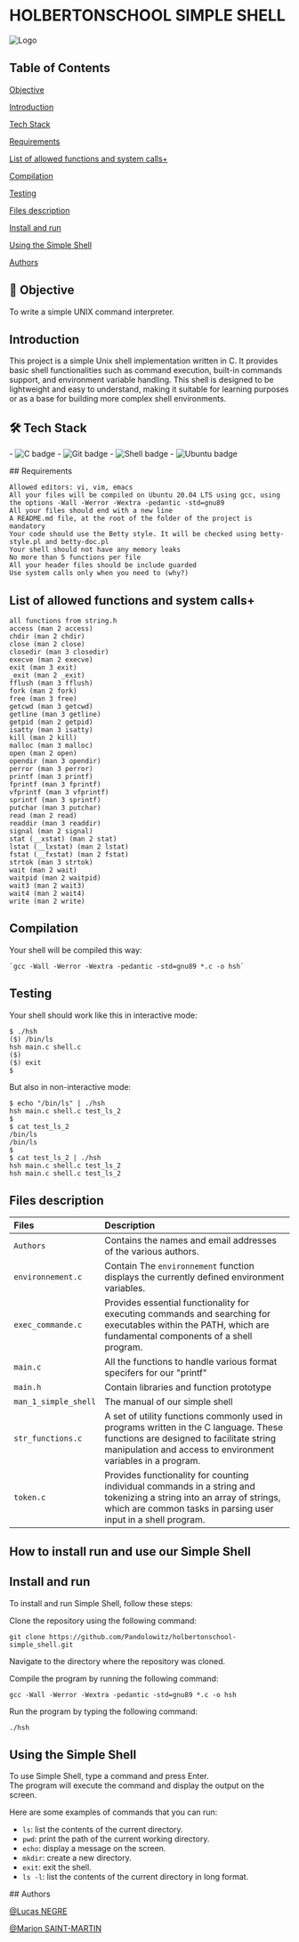 # HOLBERTONSCHOOL SIMPLE SHELL
![Logo](https://www.kindpng.com/picc/m/454-4544393_shell-script-logo-hd-png-download.png)

## Table of Contents

   <a href="#objective">Objective</a>

   <a href="#introduction">Introduction</a>

   <a href = "#tech">Tech Stack</a>

   <a href = "#requirements">Requirements</a>

   <a href = "#list">List of allowed functions and system calls+</a>

   <a href = "#compilation">Compilation</a>

   <a href = "#testing">Testing</a>

   <a href = "#files">Files description</a>

   <a href = "#install">Install and run</a>

   <a href = "#using">Using the Simple Shell</a>

   <a href = "#authors">Authors</a>

## 📝 <span id="objective">Objective</span>
To write a simple UNIX command interpreter.
## <span id="introduction">Introduction</span>
This project is a simple Unix shell implementation written in C. It provides basic shell functionalities
such as command execution, built-in commands support, and environment variable handling.
This shell is designed to be lightweight and easy to understand, making it suitable for
learning purposes or as a base for building more complex shell environments.

## 🛠️ <span id="tech">Tech Stack</span>
<p> 
- <img src="https://img.shields.io/badge/C-a8b9cc?logo=c&logoColor=black&style=for-the-badge" alt="C badge">
- <img src="https://img.shields.io/badge/Git-f05032?logo=git&logoColor=white&style=for-the-badge" alt="Git badge">
- <img src="https://img.shields.io/badge/SHELL-000000?logo=powershell&logoColor=white&style=for-the-badge" alt="Shell badge">
- <img src="https://img.shields.io/badge/UBUNTU-e95420?logo=ubuntu&logoColor=white&style=for-the-badge" alt="Ubuntu badge">
</p>
## <span id="requirements">Requirements</span>
    
    Allowed editors: vi, vim, emacs
    All your files will be compiled on Ubuntu 20.04 LTS using gcc, using the options -Wall -Werror -Wextra -pedantic -std=gnu89
    All your files should end with a new line
    A README.md file, at the root of the folder of the project is mandatory
    Your code should use the Betty style. It will be checked using betty-style.pl and betty-doc.pl
    Your shell should not have any memory leaks
    No more than 5 functions per file
    All your header files should be include guarded
    Use system calls only when you need to (why?)
    
## <span id="list">List of allowed functions and system calls+</span>

    all functions from string.h
    access (man 2 access)
    chdir (man 2 chdir)
    close (man 2 close)
    closedir (man 3 closedir)
    execve (man 2 execve)
    exit (man 3 exit)
    _exit (man 2 _exit)
    fflush (man 3 fflush)
    fork (man 2 fork)
    free (man 3 free)
    getcwd (man 3 getcwd)
    getline (man 3 getline)
    getpid (man 2 getpid)
    isatty (man 3 isatty)
    kill (man 2 kill)
    malloc (man 3 malloc)
    open (man 2 open)
    opendir (man 3 opendir)
    perror (man 3 perror)
    printf (man 3 printf)
    fprintf (man 3 fprintf)
    vfprintf (man 3 vfprintf)
    sprintf (man 3 sprintf)
    putchar (man 3 putchar)
    read (man 2 read)
    readdir (man 3 readdir)
    signal (man 2 signal)
    stat (__xstat) (man 2 stat)
    lstat (__lxstat) (man 2 lstat)
    fstat (__fxstat) (man 2 fstat)
    strtok (man 3 strtok)
    wait (man 2 wait)
    waitpid (man 2 waitpid)
    wait3 (man 2 wait3)
    wait4 (man 2 wait4)
    write (man 2 write)

## <span id="compilation">Compilation</span>

Your shell will be compiled this way:

    `gcc -Wall -Werror -Wextra -pedantic -std=gnu89 *.c -o hsh`

## <span id="testing">Testing</span>

Your shell should work like this in interactive mode:

```
$ ./hsh
($) /bin/ls
hsh main.c shell.c
($)
($) exit
$
```

But also in non-interactive mode:

```
$ echo "/bin/ls" | ./hsh
hsh main.c shell.c test_ls_2
$
$ cat test_ls_2
/bin/ls
/bin/ls
$
$ cat test_ls_2 | ./hsh
hsh main.c shell.c test_ls_2
hsh main.c shell.c test_ls_2
```
## <span id="files">Files description</span>
| Files     | Description                       |
| :------- | :-------------------------------- |
| `Authors` | Contains the names and email addresses of the various authors. |
| `environnement.c` | Contain The `environnement` function displays the currently defined environment variables. |
| `exec_commande.c` | Provides essential functionality for executing commands and searching for executables within the PATH, which are fundamental components of a shell program. |
| `main.c` | All the functions to handle various format specifers for our "printf" |
| `main.h` | Contain libraries and function prototype |
| `man_1_simple_shell` | The manual of our simple shell |
| `str_functions.c` | A set of utility functions commonly used in programs written in the C language. These functions are designed to facilitate string manipulation and access to environment variables in a program. |
| `token.c` | Provides functionality for counting individual commands in a string and tokenizing a string into an array of strings, which are common tasks in parsing user input in a shell program. |
##  <span id="install">How to install run and use our Simple Shell</span>
## Install and run

To install and run Simple Shell, follow these steps:

Clone the repository using the following command:
```
git clone https://github.com/Pandolowitz/holbertonschool-simple_shell.git
```

Navigate to the directory where the repository was cloned.

Compile the program by running the following command:
```
gcc -Wall -Werror -Wextra -pedantic -std=gnu89 *.c -o hsh
```

Run the program by typing the following command:
```
./hsh
```

## <span id="using">Using the Simple Shell</span>

To use Simple Shell, type a command and press Enter.
<br>
The program will execute the command and display the output on the screen.

Here are some examples of commands that you can run:

- `ls`: list the contents of the current directory.
- `pwd`: print the path of the current working directory.
- `echo`: display a message on the screen.
- `mkdir`: create a new directory.
- `exit`: exit the shell.
- `ls -l`: list the contents of the current directory in long format.

##<span id="authors"> Authors</span>

[@Lucas NEGRE](https://www.github.com/LucasNGRE)

[@Marion SAINT-MARTIN](https://github.com/NamaKa298)
